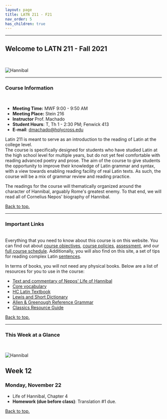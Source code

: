 ```yaml
---
layout: page
title: LATN 211 - F21
nav_order: 5
has_children: true
---
```

***

## Welcome to LATN 211 - Fall 2021
&nbsp;

![Hannibal](https://www.ancienthistorylists.com/wp-content/uploads/2014/09/Hannibal-Barca.jpg)

***

### Course Information
&nbsp;  
- **Meeting Time:** MWF 9:00 - 9:50 AM
- **Meeting Place:** Stein 216
- **Instructor** Prof. Machado
- **Student Hours**: T, Th 1 - 2:30 PM; Fenwick 413
- **E-mail**: dmachado@holycross.edu

Latin 211 is meant to serve as an introduction to the reading of Latin at the college level. 	
The course is specifically designed for students who have studied Latin at the high school level for multiple years, but do not yet feel comfortable with reading advanced poetry and prose. The aim of the course to give students the opportunity to improve their knowledge of Latin grammar and syntax, with a view towards enabling reading facility of real Latin texts. As such, the course will be a mix of grammar review and reading practice.

The readings for the course will thematically organized around the character of Hannibal, arguably Rome's greatest enemy. To that end, we will read all of Cornelius Nepos' biography of Hannibal.

[Back to top.](#top)

***

### Important Links
&nbsp;  
Everything that you need to know about this course is on this website. You can find out about [course objectives](https://dominicmachado.github.io/course-objectives-latn211-f21), [course policies](https://dominicmachado.github.io/course-policies-latn211-f21), [assessment](https://dominicmachado.github.io/assessment-latn211-f21), and our [full course schedule](https://dominicmachado.github.io/schedule-latn211-f21). Additionally, you will also find on this site, a set of tips for reading complex Latin [sentences](https://dominicmachado.github.io/tips-for-reading-latn211-f21).

In terms of books, you will not need any physical books. Below are a list of resources for you to use in the course:
- [Text and commentary of Nepos' Life of Hannibal](http://dcc.dickinson.edu/nepos-hannibal/chapter-1)
- [Core vocabulary](https://dominicmachado.github.io/vocabulary-latn211-f21)
- [HC Latin Textbook](https://lingualatina.github.io/textbook/)
- [Lewis and Short Dictionary](http://folio2.furman.edu/lewis-short/index.html)
- [Allen & Greenough Reference Grammar](http://dcc.dickinson.edu/grammar/latin/credits-and-reuse)
- [Classics Resource Guide](https://libguides.holycross.edu/classics)

[Back to top.](#top)

***

### This Week at a Glance
&nbsp;  

![Hannibal](https://tourdetravoy.files.wordpress.com/2016/10/hannibal_traversette1.jpg?w=660)

## Week 12

### Monday, November 22
- Life of Hannibal, Chapter 4
- **Homework (due before class)**: Translation #1 due.


[Back to top.](#top)
